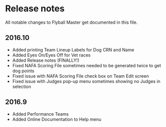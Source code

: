 # Release notes
All notable changes to Flyball Master get documented in this file.

## 2016.10
- Added printing Team Lineup Labels for Dog CRN and Name
- Added Eyes On/Eyes Off for Vet races
- Added Release notes (FINALLY!)
- Fixed NAFA Scoring File sometimes needed to be generated twice to get dog points
- Fixed issue with NAFA Scoring File check box on Team Edit screen
- Fixed issue with Judges pop-up menu sometimes showing no Judges in selection

## 2016.9
- Added Performance Teams
- Added Online Documentation to Help menu